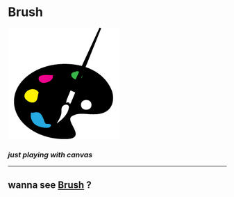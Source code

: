# Brush
![logo](./images/favicon.png)
### _just playing with canvas_
---
wanna see [Brush](http://brush.netlify.com "brush") ?
---
